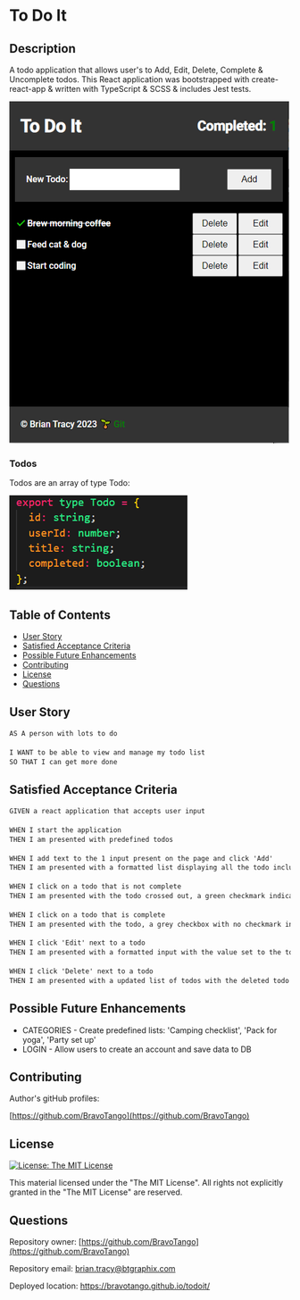 # To Do It

## Description

A todo application that allows user's to Add, Edit, Delete, Complete & Uncomplete todos. This React application was bootstrapped with create-react-app & written with TypeScript & SCSS & includes Jest tests.

<a target="_blank" href="https://bravotango.github.io/todoit/">![example image](/public/ToDoIt.png)</a><br/>

### Todos

Todos are an array of type Todo:

<a target="_blank" href="https://bravotango.github.io/todoit/">![example image](/public/Todo.png)</a><br/>

## Table of Contents

- [User Story](#user-story)
- [Satisfied Acceptance Criteria](#satisfied-acceptance-criteria)
- [Possible Future Enhancements](#possible-future-enhancemence)
- [Contributing](#contributing)
- [License](#license)
- [Questions](#questions)

## User Story

```md
AS A person with lots to do

I WANT to be able to view and manage my todo list
SO THAT I can get more done
```

## Satisfied Acceptance Criteria

```md
GIVEN a react application that accepts user input

WHEN I start the application
THEN I am presented with predefined todos

WHEN I add text to the 1 input present on the page and click 'Add'
THEN I am presented with a formatted list displaying all the todo including the newly added todo

WHEN I click on a todo that is not complete
THEN I am presented with the todo crossed out, a green checkmark indicating complete, and the completed count is incremented

WHEN I click on a todo that is complete
THEN I am presented with the todo, a grey checkbox with no checkmark indicating not complete, and the completed count is decremented

WHEN I click 'Edit' next to a todo
THEN I am presented with a formatted input with the value set to the todo.title, a 'Save' button that allows the updated the selected todo

WHEN I click 'Delete' next to a todo
THEN I am presented with a updated list of todos with the deleted todo removed.
```

## Possible Future Enhancements

- CATEGORIES - Create predefined lists: 'Camping checklist', 'Pack for yoga', 'Party set up'
- LOGIN - Allow users to create an account and save data to DB

## Contributing

Author's gitHub profiles:

[https://github.com/BravoTango](https://github.com/BravoTango)<br/>

## License

[![License: The MIT License](https://img.shields.io/badge/License-MIT-yellow.svg)](https://opensource.org/licenses/MIT)

This material licensed under the "The MIT License". All rights not explicitly granted in the "The MIT License" are reserved.

## Questions

Repository owner:
[https://github.com/BravoTango](https://github.com/BravoTango)

Repository email:
<a href="mailto:brian.tracy@btgraphix.com">brian.tracy@btgraphix.com</a>

Deployed location:
<a href="https://bravotango.github.io/todoit/">https://bravotango.github.io/todoit/</a>
